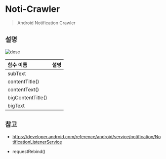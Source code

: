 # Noti-Crawler

> Android Notification Crawler



## 설명

![desc](./readme_resource/source.jpg)

|함수 이름   | 설명 |
|:--------|:----------------------|
| subText           |      |
| contentTitle()    |      |
| contentText()     |      |
| bigContentTitle() |      |
| bigText           |      |



## 참고

-  https://developer.android.com/reference/android/service/notification/NotificationListenerService 

- requestRebind()

